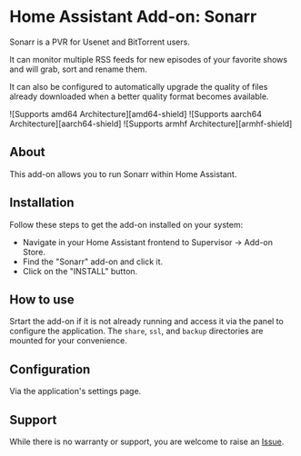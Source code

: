 # Home Assistant Add-on: Sonarr

Sonarr is a PVR for Usenet and BitTorrent users.

It can monitor multiple RSS feeds for new episodes of your favorite shows and will grab, sort and rename them.

It can also be configured to automatically upgrade the quality of files already downloaded when a better quality format becomes available.

![Supports amd64 Architecture][amd64-shield] ![Supports aarch64 Architecture][aarch64-shield] ![Supports armhf Architecture][armhf-shield]

## About

This add-on allows you to run Sonarr within Home Assistant.

## Installation

Follow these steps to get the add-on installed on your system:

- Navigate in your Home Assistant frontend to Supervisor -> Add-on Store.
- Find the "Sonarr" add-on and click it.
- Click on the "INSTALL" button.

## How to use

Srtart the add-on if it is not already running and access it via the panel to configure the application. The `share`, `ssl`, and `backup` directories are mounted for your convenience.

## Configuration

Via the application's settings page.

## Support

While there is no warranty or support, you are welcome to raise an [Issue](https://github.com/evilmarty/hassio-addons/issues).
